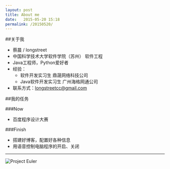 ```yaml
---
layout: post
title: About me
date:   2015-05-20 15:18
permalink: /20150520/
---
```

<!-- ######2015-05-10-关于我.md -->


##关于我
- 蔡晨 / longstreet
- 中国科学技术大学软件学院（苏州） 软件工程
- Java工程师，Python爱好者
- 经验：
    - 软件开发实习生 鼎晟网络科技公司 
    - Java软件开发实习生 广州海格网通公司
- 联系方式：longstreetcc@gmail.com

##我的任务

###Now
- 百度程序设计大赛

###Finish
- 搭建好博客，配置好各种信息
- 用语音控制电脑程序的开启、关闭

---


![Project Euler](https://projecteuler.net/profile/longstreet.png)